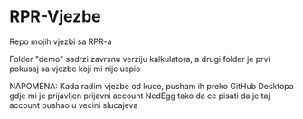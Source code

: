 # RPR-Vjezbe
Repo mojih vjezbi sa RPR-a

Folder "demo" sadrzi zavrsnu verziju kalkulatora, a drugi folder je prvi pokusaj sa vjezbe koji mi nije uspio

NAPOMENA:
Kada radim vjezbe od kuce, pusham ih preko GitHub Desktopa gdje mi je prijavljen prijavni account NedEgg tako da ce pisati da je taj account pushao u vecini slucajeva
